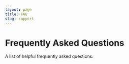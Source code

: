 ```yaml
---
layout: page
title: FAQ
slug: support
---
```


# Frequently Asked Questions

A list of helpful frequently asked questions.